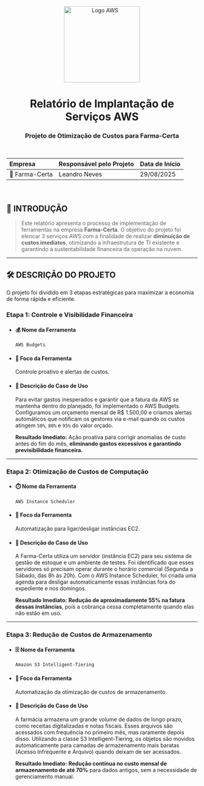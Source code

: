 <div align="center">
  <img src="https://upload.wikimedia.org/wikipedia/commons/thumb/9/93/Amazon_Web_Services_Logo.svg/2560px-Amazon_Web_Services_Logo.svg.png" width="200" alt="Logo AWS">
  <h1>Relatório de Implantação de Serviços AWS</h1>
  <h3>Projeto de Otimização de Custos para Farma-Certa</h3>
</div>

<br>

| **Empresa** | **Responsável pelo Projeto** | **Data de Início** |
| :--- | :--- | :--- |
| 💊 Farma-Certa | Leandro Neves | 29/08/2025 |

<br>

## 🎯 INTRODUÇÃO

> Este relatório apresenta o processo de implementação de ferramentas na empresa **Farma-Certa**. O objetivo do projeto foi elencar 3 serviços AWS com a finalidade de realizar **diminuição de custos imediatos**, otimizando a infraestrutura de TI existente e garantindo a sustentabilidade financeira da operação na nuvem.

---

## 🛠️ DESCRIÇÃO DO PROJETO

O projeto foi dividido em 3 etapas estratégicas para maximizar a economia de forma rápida e eficiente.

### Etapa 1: Controle e Visibilidade Financeira

- #### 💰 Nome da Ferramenta
  `AWS Budgets`

- #### 🎯 Foco da Ferramenta
  Controle proativo e alertas de custos.

- #### 📄 Descrição do Caso de Uso
  Para evitar gastos inesperados e garantir que a fatura da AWS se mantenha dentro do planejado, foi implementado o AWS Budgets. Configuramos um orçamento mensal de R$ 1.500,00 e criamos alertas automáticos que notificam os gestores via e-mail quando os custos atingem `50%`, `80%` e `95%` do valor orçado.
  
  **Resultado Imediato:** Ação proativa para corrigir anomalias de custo antes do fim do mês, **eliminando gastos excessivos e garantindo previsibilidade financeira.**

---

### Etapa 2: Otimização de Custos de Computação

- #### ⏱️ Nome da Ferramenta
  `AWS Instance Scheduler`

- #### 🎯 Foco da Ferramenta
  Automatização para ligar/desligar instâncias EC2.

- #### 📄 Descrição do Caso de Uso
  A Farma-Certa utiliza um servidor (instância EC2) para seu sistema de gestão de estoque e um ambiente de testes. Foi identificado que esses servidores só precisam operar durante o horário comercial (Segunda a Sábado, das 8h às 20h). Com o AWS Instance Scheduler, foi criada uma agenda para desligar automaticamente essas instâncias fora do expediente e nos domingos.

  **Resultado Imediato:** **Redução de aproximadamente 55% na fatura dessas instâncias**, pois a cobrança cessa completamente quando elas não estão em uso.

---

### Etapa 3: Redução de Custos de Armazenamento

- #### 🗄️ Nome da Ferramenta
  `Amazon S3 Intelligent-Tiering`

- #### 🎯 Foco da Ferramenta
  Automatização da otimização de custos de armazenamento.

- #### 📄 Descrição do Caso de Uso
  A farmácia armazena um grande volume de dados de longo prazo, como receitas digitalizadas e notas fiscais. Esses arquivos são acessados com frequência no primeiro mês, mas raramente depois disso. Utilizando a classe S3 Intelligent-Tiering, os objetos são movidos automaticamente para camadas de armazenamento mais baratas (Acesso Infrequente e Arquivo) quando deixam de ser acessados.

  **Resultado Imediato:** **Redução contínua no custo mensal de armazenamento de até 70%** para dados antigos, sem a necessidade de gerenciamento manual.
